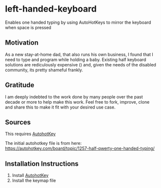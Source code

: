 # left-handed-keyboard
Enables one handed typing by using AutoHotKeys to mirror the keyboard when space is pressed

## Motivation
As a new stay-at-home dad, that also runs his own business, I found that I need to type and program while holding a baby.  Existing half keyboard solutions are rediculously expensive () and, given the needs of the disabled community, its pretty shameful frankly.

## Gratitude 
I am deeply indebted to the work done by many people over the past decade or more to help make this work.  Feel free to fork, improve, clone and share this to make it fit with your desired use case.

## Sources
This requires [AutohotKey](https://www.autohotkey.com/)

The initial autohotkey file is from here: https://autohotkey.com/board/topic/1257-half-qwerty-one-handed-typing/

## Installation Instructions

 1. Install [AutohotKey](https://www.autohotkey.com/)
 2. Install the keymap file

